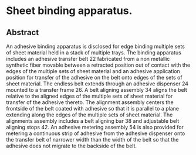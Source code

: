 # Sheet binding apparatus.

## Abstract
An adhesive binding apparatus is disclosed for edge binding multiple sets of sheet material held in a stack of multiple trays. The binding apparatus includes an adhesive transfer belt 22 fabricated from a non metallic synthetic fiber movable between a retracted position out of contact with the edges of the multiple sets of sheet material and an adhesive application position for transfer of the adhesive on the belt onto edges of the sets of sheet material. The endless belt extends through an adhesive dispenser 24 mounted to a transfer frame 26. A belt aligning assembly 34 aligns the belt relative to the aligned edges of the multiple sets of sheet material for transfer of the adhesive thereto. The alignment assembly centers the frontside of the belt coated with adhesive so that it is parallel to a plane extending along the edges of the multiple sets of sheet material. The alignments assembly includes a belt aligning bar 38 and adjustable belt aligning stops 42. An adhesive metering assembly 54 is also provided for metering a continuous strip of adhesive from the adhesive dispenser onto the transfer belt of narrower width than the width of the belt so that the adhesive does not migrate to the backside of the belt.